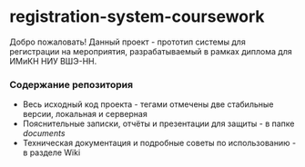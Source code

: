 # registration-system-coursework
Добро пожаловать! Данный проект - прототип системы для регистрации на мероприятия, разрабатываемый в рамках диплома для ИМиКН НИУ ВШЭ-НН. 
### Содержание репозитория
- Весь исходный код проекта - тегами отмечены две стабильные версии, локальная и серверная 
- Пояснительные записки, отчёты и презентации для защиты - в папке *documents*
- Техническая документация и подробные советы по использованию - в разделе Wiki

 
